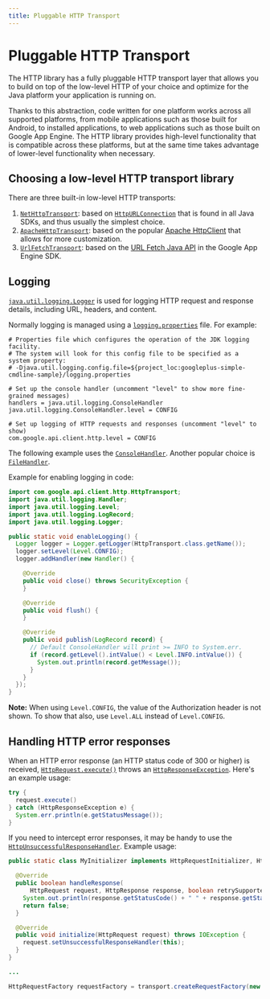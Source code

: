 ```yaml
---
title: Pluggable HTTP Transport
---
```


# Pluggable HTTP Transport

The HTTP library has a fully pluggable HTTP transport layer that allows you to build on top of the
low-level HTTP of your choice and optimize for the Java platform your application is running on.

Thanks to this abstraction, code written for one platform works across all supported platforms, from
mobile applications such as those built for Android, to installed applications, to web applications
such as those built on Google App Engine. The HTTP library provides high-level functionality that is
compatible across these platforms, but at the same time takes advantage of lower-level functionality
when necessary.

## Choosing a low-level HTTP transport library

There are three built-in low-level HTTP transports:

1. [`NetHttpTransport`][net-http-transport]: based on [`HttpURLConnection`][http-url-connection]
that is found in all Java SDKs, and thus usually the simplest choice.
1. [`ApacheHttpTransport`][apache-http-transport]: based on the popular
[Apache HttpClient][apache-http-client] that allows for more customization.
1. [`UrlFetchTransport`][url-fetch-transport]: based on the [URL Fetch Java API][url-fetch] in the
Google App Engine SDK.

## Logging

[`java.util.logging.Logger`][logger] is used for logging HTTP request and response details,
including URL, headers, and content.

Normally logging is managed using a [`logging.properties`][logging-properties] file. For example:

```properties
# Properties file which configures the operation of the JDK logging facility.
# The system will look for this config file to be specified as a system property:
# -Djava.util.logging.config.file=${project_loc:googleplus-simple-cmdline-sample}/logging.properties

# Set up the console handler (uncomment "level" to show more fine-grained messages)
handlers = java.util.logging.ConsoleHandler
java.util.logging.ConsoleHandler.level = CONFIG

# Set up logging of HTTP requests and responses (uncomment "level" to show)
com.google.api.client.http.level = CONFIG
```

The following example uses the [`ConsoleHandler`][console-handler]. Another popular choice is
[`FileHandler`][file-handler].

Example for enabling logging in code:

```java
import com.google.api.client.http.HttpTransport;
import java.util.logging.Handler;
import java.util.logging.Level;
import java.util.logging.LogRecord;
import java.util.logging.Logger;

public static void enableLogging() {
  Logger logger = Logger.getLogger(HttpTransport.class.getName());
  logger.setLevel(Level.CONFIG);
  logger.addHandler(new Handler() {

    @Override
    public void close() throws SecurityException {
    }

    @Override
    public void flush() {
    }

    @Override
    public void publish(LogRecord record) {
      // Default ConsoleHandler will print >= INFO to System.err.
      if (record.getLevel().intValue() < Level.INFO.intValue()) {
        System.out.println(record.getMessage());
      }
    }
  });
}
```

**Note:** When using `Level.CONFIG`, the value of the Authorization header is not shown. To show
that also, use `Level.ALL` instead of `Level.CONFIG`.

## Handling HTTP error responses

When an HTTP error response (an HTTP status code of 300 or higher) is received,
[`HttpRequest.execute()`][request-execute] throws an [`HttpResponseException`][response-exception].
Here's an example usage:

```java
try {
  request.execute()
} catch (HttpResponseException e) {
  System.err.println(e.getStatusMessage());
}
```

If you need to intercept error responses, it may be handy to use the
[`HttpUnsuccessfulResponseHandler`][http-unsuccessful-response-handler]. Example usage:

```java
public static class MyInitializer implements HttpRequestInitializer, HttpUnsuccessfulResponseHandler {

  @Override
  public boolean handleResponse(
      HttpRequest request, HttpResponse response, boolean retrySupported) throws IOException {
    System.out.println(response.getStatusCode() + " " + response.getStatusMessage());
    return false;
  }

  @Override
  public void initialize(HttpRequest request) throws IOException {
    request.setUnsuccessfulResponseHandler(this);
  }
}

...

HttpRequestFactory requestFactory = transport.createRequestFactory(new MyInitializer());
```

[net-http-transport]: https://googleapis.dev/java/google-http-client/latest/index.html?com/google/api/client/http/javanet/NetHttpTransport.html
[http-url-connection]: http://docs.oracle.com/javase/7/docs/api/java/net/HttpURLConnection.html
[apache-http-transport]: https://googleapis.dev/java/google-http-client/latest/index.html?com/google/api/client/http/apache/v2/ApacheHttpTransport.html
[apache-http-client]: http://hc.apache.org/httpcomponents-client-ga/index.html
[url-fetch-transport]: https://googleapis.dev/java/google-http-client/latest/index.html?com/google/api/client/extensions/appengine/http/UrlFetchTransport.html
[url-fetch]: https://cloud.google.com/appengine/docs/java/javadoc/com/google/appengine/api/urlfetch/package-summary
[logger]: https://docs.oracle.com/javase/7/docs/api/java/util/logging/Logger.html
[logging-properties]: https://github.com/google/google-http-java-client/blob/master/samples/googleplus-simple-cmdline-sample/logging.properties
[console-handler]: https://docs.oracle.com/javase/7/docs/api/java/util/logging/ConsoleHandler.html
[file-handler]: https://docs.oracle.com/javase/7/docs/api/java/util/logging/FileHandler.html
[request-execute]: https://googleapis.dev/java/google-http-client/latest/com/google/api/client/http/HttpRequest.html#execute--
[response-exception]: https://googleapis.dev/java/google-http-client/latest/index.html?com/google/api/client/http/HttpResponseException.html
[http-unsuccessful-response-handler]: https://googleapis.dev/java/google-http-client/latest/index.html?com/google/api/client/http/HttpUnsuccessfulResponseHandler.html
